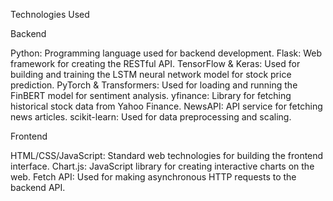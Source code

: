 Technologies Used

Backend

Python: Programming language used for backend development.
Flask: Web framework for creating the RESTful API.
TensorFlow & Keras: Used for building and training the LSTM neural network model for stock price prediction.
PyTorch & Transformers: Used for loading and running the FinBERT model for sentiment analysis.
yfinance: Library for fetching historical stock data from Yahoo Finance.
NewsAPI: API service for fetching news articles.
scikit-learn: Used for data preprocessing and scaling.

Frontend

HTML/CSS/JavaScript: Standard web technologies for building the frontend interface.
Chart.js: JavaScript library for creating interactive charts on the web.
Fetch API: Used for making asynchronous HTTP requests to the backend API.
